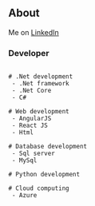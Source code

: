 ## About

Me on [LinkedIn](https://www.linkedin.com/in/christoffer-lind/) 

### Developer

```developer

# .Net development
 - .Net framework
 - .Net Core
 - C#
 
# Web development
 - AngularJS
 - React JS
 - Html

# Database development
 - Sql server
 - MySql

# Python development
 
# Cloud computing
 - Azure
```

